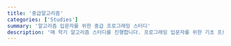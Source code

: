 ```yaml
---
title: '중급알고리즘'
categories: ['Studies']
summary: '알고리즘 입문자를 위한 중급 프로그래밍 스터디'
description: '매 학기 알고리즘 스터디를 진행합니다. 프로그래밍 입문자를 위한 기초 프로그래밍 스터디 또한 개설됩니다. 원하는 주제의 자율 스터디를 진행할 수도 있습니다.'
---
```

